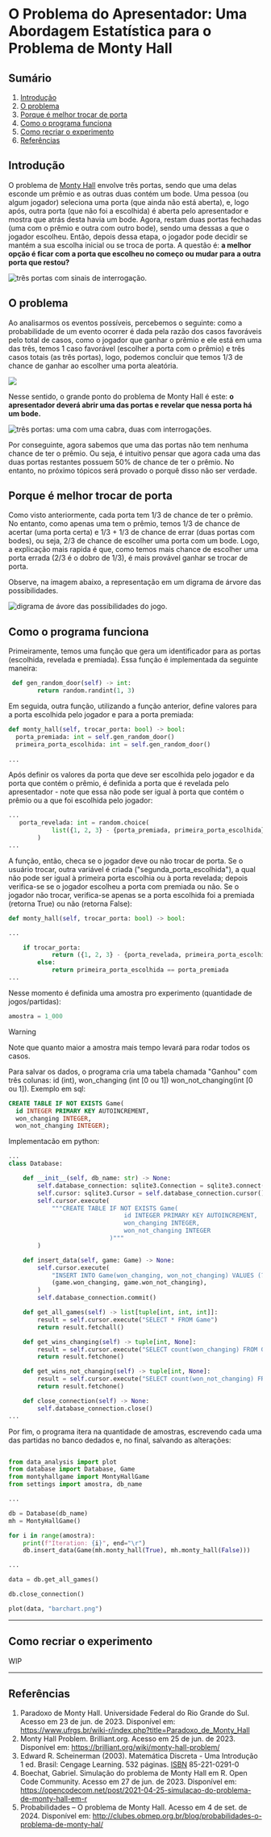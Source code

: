 # O Problema do Apresentador: Uma Abordagem Estatística para o Problema de Monty Hall

## Sumário

  1. [Introdução](#introdução)
  2. [O problema](#o-problema)
  3. [Porque é melhor trocar de porta](#porque-é-melhor-trocar-de-porta)
  4. [Como o programa funciona](#como-o-programa-funciona)
  5. [Como recriar o experimento](#como-recriar-o-experimento)
  6. [Referências](#referências)

## Introdução

O problema de [Monty Hall](http://clubes.obmep.org.br/blog/probabilidades-o-problema-de-monty-hal/) envolve três portas, sendo que uma delas esconde um prêmio e as outras duas contém um bode. Uma pessoa (ou algum jogador) seleciona uma porta (que ainda não está aberta), e, logo após, outra porta (que não foi a escolhida) é aberta pelo apresentador e mostra que atrás desta havia um bode. Agora, restam duas portas fechadas (uma com o prêmio e outra com outro bode), sendo uma dessas a que o jogador escolheu. Então, depois dessa etapa, o jogador pode decidir se mantém a sua escolha inicial ou se troca de porta. A questão é: <strong> a melhor opção é ficar com a porta que escolheu no começo ou mudar para a outra porta que restou? </strong>

<img src="images/doors.png" alt="três portas com sinais de interrogação."/>

## O problema

Ao analisarmos os eventos possíveis, percebemos o seguinte: como a probabilidade de um evento ocorrer é dada pela razão dos casos favoráveis pelo total de casos, como o jogador que ganhar o prêmio e ele está em uma das três, temos 1 caso favorável (escolher a porta com o prêmio) e três casos totais (as três portas), logo, podemos concluir que temos 1/3 de chance de ganhar ao escolher uma porta aleatória.

<img src="https://latex.codecogs.com/png.image?\inline&space;\large&space;\dpi{150}&space;{\color{White}&space;P&space;=&space;\frac{C_{F}}{C_{T}}}">

Nesse sentido, o grande ponto do problema de Monty Hall é este: <strong> o apresentador deverá abrir uma das portas e revelar que nessa porta há um bode. </strong>

<img src="images/door-goat.png" alt="três portas: uma com uma cabra, duas com interrogações."/>

Por conseguinte, agora sabemos que uma das portas não tem nenhuma chance de ter o prêmio. Ou seja, é intuitivo pensar que agora cada uma das duas portas restantes possuem 50% de chance de ter o prêmio. No entanto, no próximo tópicos será provado o porquê disso não ser verdade.  

## Porque é melhor trocar de porta

Como visto anteriormente, cada porta tem 1/3 de chance de ter o prêmio. No entanto, como apenas uma tem o prêmio, temos 1/3 de chance de acertar (uma porta certa) e 1/3 + 1/3 de chance de errar (duas portas com bodes), ou seja, 2/3 de chance de escolher uma porta com um bode. Logo, a explicação mais rapida é que, como temos mais chance de escolher uma porta errada (2/3 é o dobro de 1/3), é mais provável ganhar se trocar de porta.</br>

Observe, na imagem abaixo, a representação em um digrama de árvore das possibilidades.

<img src="images/tree-graph.png" alt="digrama de ávore das possibilidades do jogo."/>

## Como o programa funciona

Primeiramente, temos uma função que gera um identificador para as portas (escolhida, revelada e premiada). Essa função é implementada da seguinte maneira:

```python
 def gen_random_door(self) -> int:
        return random.randint(1, 3)
```

Em seguida, outra função, utilizando a função anterior, define valores para a porta escolhida pelo jogador e para a porta premiada:

```python
def monty_hall(self, trocar_porta: bool) -> bool:
  porta_premiada: int = self.gen_random_door()
  primeira_porta_escolhida: int = self.gen_random_door()
        
...
```

Após definir os valores da porta que deve ser escolhida pelo jogador e da porta que contém o prêmio, é definida a porta que é revelada pelo apresentador - note que essa não pode ser igual à porta que contém o prêmio ou a que foi escolhida pelo jogador:

```python
...
   porta_revelada: int = random.choice(
            list({1, 2, 3} - {porta_premiada, primeira_porta_escolhida})
        )
...
```

A função, então, checa se o jogador deve ou não trocar de porta. Se o usuário trocar, outra variável é criada ("segunda_porta_escolhida"), a qual não pode ser igual à primeira porta escolhia ou à porta revelada; depois verifica-se se o jogador escolheu a porta com premiada ou não. Se o jogador não trocar, verifica-se apenas se a porta escolhida foi a premiada (retorna True) ou não (retorna False):

```python
def monty_hall(self, trocar_porta: bool) -> bool:

...

    if trocar_porta:
            return ({1, 2, 3} - {porta_revelada, primeira_porta_escolhida}).pop() == porta_premiada
        else:
            return primeira_porta_escolhida == porta_premiada
...
```

Nesse momento é definida uma amostra pro experimento (quantidade de jogos/partidas):

```python
amostra = 1_000
```

> [!WARNING]
> Note que quanto maior a amostra mais tempo levará para rodar todos os casos.

Para salvar os dados, o programa cria uma tabela chamada "Ganhou" com três colunas: id (int), won_changing (int [0 ou 1]) won_not_changing(int [0 ou 1]). Exemplo em sql:

```sql
CREATE TABLE IF NOT EXISTS Game(
  id INTEGER PRIMARY KEY AUTOINCREMENT,
  won_changing INTEGER,
  won_not_changing INTEGER);     
```

Implementacão em python:

```python
...
class Database:

    def __init__(self, db_name: str) -> None:
        self.database_connection: sqlite3.Connection = sqlite3.connect(db_name)
        self.cursor: sqlite3.Cursor = self.database_connection.cursor()
        self.cursor.execute(
            """CREATE TABLE IF NOT EXISTS Game(
                                id INTEGER PRIMARY KEY AUTOINCREMENT,
                                won_changing INTEGER,
                                won_not_changing INTEGER
                            )"""
        )

    def insert_data(self, game: Game) -> None:
        self.cursor.execute(
            "INSERT INTO Game(won_changing, won_not_changing) VALUES (?, ?)",
            (game.won_changing, game.won_not_changing),
        )
        self.database_connection.commit()

    def get_all_games(self) -> list[tuple[int, int, int]]:
        result = self.cursor.execute("SELECT * FROM Game")
        return result.fetchall()

    def get_wins_changing(self) -> tuple[int, None]:
        result = self.cursor.execute("SELECT count(won_changing) FROM Game WHERE won_changing == 1")
        return result.fetchone()

    def get_wins_not_changing(self) -> tuple[int, None]:
        result = self.cursor.execute("SELECT count(won_not_changing) FROM Game WHERE won_not_changing == 1")
        return result.fetchone()

    def close_connection(self) -> None:
        self.database_connection.close()       
...
```

Por fim, o programa itera na quantidade de amostras, escrevendo cada uma das partidas no banco dedados e, no final, salvando as alterações:

```python

from data_analysis import plot
from database import Database, Game
from montyhallgame import MontyHallGame
from settings import amostra, db_name

...

db = Database(db_name)
mh = MontyHallGame()

for i in range(amostra):
    print(f"Iteration: {i}", end="\r")
    db.insert_data(Game(mh.monty_hall(True), mh.monty_hall(False)))

...

data = db.get_all_games()

db.close_connection()

plot(data, "barchart.png")

```

---

## Como recriar o experimento

WIP

---

## Referências

1. Paradoxo de Monty Hall. Universidade Federal do Rio Grande do Sul. Acesso em 23 de jun. de 2023. Disponível em: <https://www.ufrgs.br/wiki-r/index.php?title=Paradoxo_de_Monty_Hall>
2. Monty Hall Problem. Brilliant.org. Acesso em 25 de jun. de 2023. Disponível em: <https://brilliant.org/wiki/monty-hall-problem/>
3. Edward R. Scheinerman (2003). Matemática Discreta - Uma Introdução 1 ed. Brasil: Cengage Learning. 532 páginas. [ISBN](https://pt.wikipedia.org/wiki/International_Standard_Book_Number) 85-221-0291-0
4. Boechat, Gabriel. Simulação do problema de Monty Hall em R. Open Code Community. Acesso em 27 de jun. de 2023. Disponível em: <https://opencodecom.net/post/2021-04-25-simulacao-do-problema-de-monty-hall-em-r>
5. Probabilidades – O problema de Monty Hall. Acesso em 4 de set. de 2024. Disponível em: <http://clubes.obmep.org.br/blog/probabilidades-o-problema-de-monty-hal/>
